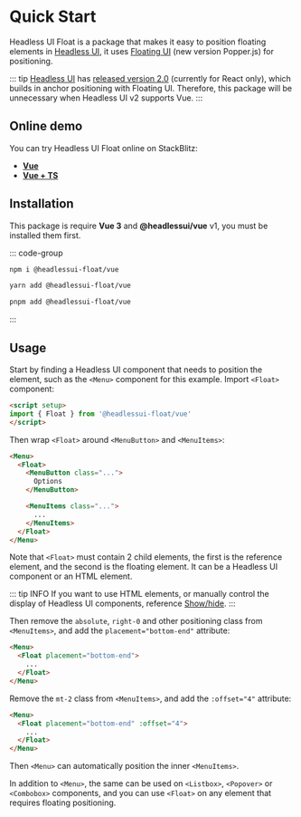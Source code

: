# Quick Start

Headless UI Float is a package that makes it easy to position floating elements in [Headless UI](https://headlessui.com/), it uses [Floating UI](https://floating-ui.com/) (new version Popper.js) for positioning.

::: tip
[Headless UI](https://headlessui.com/) has [released version 2.0](https://tailwindcss.com/blog/headless-ui-v2#built-in-anchor-positioning) (currently for React only), which builds in anchor positioning with Floating UI. Therefore, this package will be unnecessary when Headless UI v2 supports Vue.
:::

## Online demo

You can try Headless UI Float online on StackBlitz:

* [**Vue**](https://stackblitz.com/github/ycs77/headlessui-float/tree/main/examples/example-vue?file=src%2Fpages%2Ffloatingui-options.vue)
* [**Vue + TS**](https://stackblitz.com/github/ycs77/headlessui-float/tree/main/examples/example-vue-ts?file=src%2Fpages%2Ffloatingui-options.vue)

## Installation

This package is require **Vue 3** and **@headlessui/vue** v1, you must be installed them first.

::: code-group

```bash [npm]
npm i @headlessui-float/vue
```

```bash [yarn]
yarn add @headlessui-float/vue
```

```bash [pnpm]
pnpm add @headlessui-float/vue
```

:::

## Usage

Start by finding a Headless UI component that needs to position the element, such as the `<Menu>` component for this example. Import `<Float>` component:

```html
<script setup>
import { Float } from '@headlessui-float/vue'
</script>
```

Then wrap `<Float>` around `<MenuButton>` and `<MenuItems>`:

```html {2,10}
<Menu>
  <Float>
    <MenuButton class="...">
      Options
    </MenuButton>

    <MenuItems class="...">
      ...
    </MenuItems>
  </Float>
</Menu>
```

Note that `<Float>` must contain 2 child elements, the first is the reference element, and the second is the floating element. It can be a Headless UI component or an HTML element.

::: tip INFO
If you want to use HTML elements, or manually control the display of Headless UI components, reference [Show/hide](other-options.md#show-hide).
:::

Then remove the `absolute`, `right-0` and other positioning class from `<MenuItems>`, and add the `placement="bottom-end"` attribute:

```html
<Menu>
  <Float placement="bottom-end">
    ...
  </Float>
</Menu>
```

Remove the `mt-2` class from `<MenuItems>`, and add the `:offset="4"` attribute:

```html
<Menu>
  <Float placement="bottom-end" :offset="4">
    ...
  </Float>
</Menu>
```

Then `<Menu>` can automatically position the inner `<MenuItems>`.

In addition to `<Menu>`, the same can be used on `<Listbox>`, `<Popover>` or `<Combobox>` components, and you can use `<Float>` on any element that requires floating positioning.
